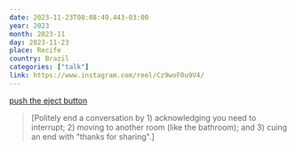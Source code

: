 ```yaml
---
date: 2023-11-23T08:08:49.443-03:00
year: 2023
month: 2023-11
day: 2023-11-23
place: Recife
country: Brazil
categories: ["talk"]
link: https://www.instagram.com/reel/Cz9woF0u9V4/
---
```

[push the eject button](https://www.instagram.com/reel/Cz9woF0u9V4/)

> [Politely end a conversation by 1) acknowledging you need to interrupt; 2) moving to another room (like the bathroom); and 3) cuing an end with "thanks for sharing".]

